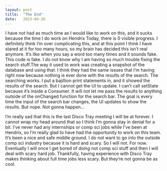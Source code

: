 ```yaml
---
layout: post
title:  "The End"
date:   2023-04-26
---
```


I have not had as much time as I would like to work on this, and it sucks because the time I do work on Hendrix Today, there is 0 visible progress. I definitely think I’m over complicating this, and at this point I think I have stared at it for too many hours, so my brain has decided this isn’t real anymore. It’s like when you say a word too many times and it sounds fake. This code is fake. I do not know why I am having so much trouble fixing the search stuff.The way it used to work was creating a snapshot of the database and using that. I think they had the same issues that I’m having right now because nothing is ever done with the results of the search. The searching works. I put a bajillion print statements in, and it showed the results of the search. But I cannot get the UI to update. I can’t call setState because it’s inside a Consumer. It will not let me pass the results to anything outside of the onChanged function for the search bar. The goal is every time the input of the search bar changes, the UI updates to show the results. But nope. Not gonna happen... 

I’m really sad that this is the last Disco Tray meeting I will be at forever. I cannot wrap my head around that so I think I’m gonna stay in denial for a bit. I’ve never had any internships or comp sci jobs while I’ve been at Hendrix, so I’m really glad to have had the opportunity to work on this team. It’s been a nice and safe middle ground. I do not want to go into the outside comp sci industry because it is hard and scary. So I will not. For now. Eventually I will once I get bored of doing not comp sci stuff and then I will deal with scary hard job. Thankfully, having experience with Disco Tray makes thinking about full time jobs less scary. But they’re not gonna be as cool. 
